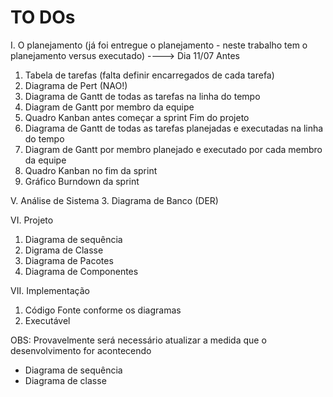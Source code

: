 # TO DOs

I. O planejamento  (já foi entregue o planejamento - neste trabalho tem o planejamento versus executado) ----> Dia 11/07
Antes   
  1. Tabela de tarefas (falta definir encarregados de cada tarefa)
  2. Diagrama de Pert (NAO!)
  3. Diagrama de Gantt de todas as tarefas na linha do tempo
  4. Diagram de Gantt por membro da equipe
  5. Quadro Kanban antes começar a sprint 
Fim do projeto
  1. Diagrama de Gantt de todas as tarefas planejadas e executadas  na linha do tempo
  2. Diagram de Gantt por membro planejado e executado por cada membro da equipe
  3. Quadro Kanban no fim da sprint
  4. Gráfico Burndown da sprint

V. Análise de Sistema
3. Diagrama de Banco (DER)

VI. Projeto
1. Diagrama de sequência
2. Digrama de Classe
3. Diagrama de Pacotes
4. Diagrama de Componentes

VII. Implementação
1. Código Fonte conforme os diagramas
2. Executável

OBS: Provavelmente será necessário atualizar a medida que o desenvolvimento for acontecendo
* Diagrama de sequência
* Diagrama de classe



